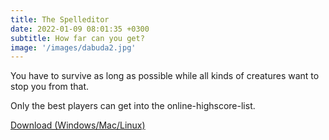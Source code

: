 ```yaml
---
title: The Spelleditor
date: 2022-01-09 08:01:35 +0300
subtitle: How far can you get?
image: '/images/dabuda2.jpg'
---
```


You have to survive as long as possible while all kinds of creatures want to stop you from that.

Only the best players can get into the online-highscore-list.

[Download (Windows/Mac/Linux)](http://malteb.com/projectdownloads/Dabuda2.jar)
